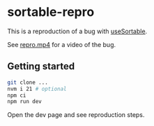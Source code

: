 # sortable-repro

This is a reproduction of a bug with [useSortable](https://vueuse.org/integrations/useSortable/).

See [repro.mp4](./repro.mp4) for a video of the bug.

## Getting started

```bash
git clone ...
nvm i 21 # optional
npm ci
npm run dev
```

Open the dev page and see reproduction steps.

